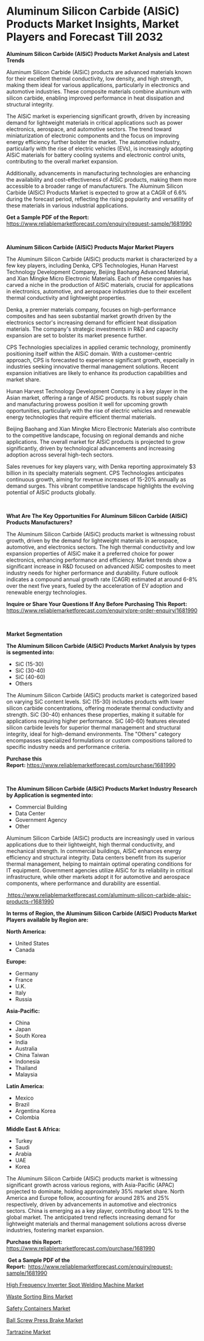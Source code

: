 <p><h1>Aluminum Silicon Carbide (AlSiC) Products Market Insights, Market Players and Forecast Till 2032</h1></p><p><strong>Aluminum Silicon Carbide (AlSiC) Products Market Analysis and Latest Trends</strong></p>
<p><p>Aluminum Silicon Carbide (AlSiC) products are advanced materials known for their excellent thermal conductivity, low density, and high strength, making them ideal for various applications, particularly in electronics and automotive industries. These composite materials combine aluminum with silicon carbide, enabling improved performance in heat dissipation and structural integrity.</p><p>The AlSiC market is experiencing significant growth, driven by increasing demand for lightweight materials in critical applications such as power electronics, aerospace, and automotive sectors. The trend toward miniaturization of electronic components and the focus on improving energy efficiency further bolster the market. The automotive industry, particularly with the rise of electric vehicles (EVs), is increasingly adopting AlSiC materials for battery cooling systems and electronic control units, contributing to the overall market expansion.</p><p>Additionally, advancements in manufacturing technologies are enhancing the availability and cost-effectiveness of AlSiC products, making them more accessible to a broader range of manufacturers. The Aluminum Silicon Carbide (AlSiC) Products Market is expected to grow at a CAGR of 6.6% during the forecast period, reflecting the rising popularity and versatility of these materials in various industrial applications.</p></p>
<p><strong>Get a Sample PDF of the Report:&nbsp;</strong> <a href="https://www.reliablemarketforecast.com/enquiry/request-sample/1681990?utm_campaign=1893&utm_medium=2&utm_source=Github&utm_content=ia&utm_term=24032025&utm_id=aluminum-silicon-carbide-alsic-products">https://www.reliablemarketforecast.com/enquiry/request-sample/1681990</a></p>
<p>&nbsp;</p>
<p><strong>Aluminum Silicon Carbide (AlSiC) Products Major Market Players</strong></p>
<p><p>The Aluminum Silicon Carbide (AlSiC) products market is characterized by a few key players, including Denka, CPS Technologies, Hunan Harvest Technology Development Company, Beijing Baohang Advanced Material, and Xian Mingke Micro Electronic Materials. Each of these companies has carved a niche in the production of AlSiC materials, crucial for applications in electronics, automotive, and aerospace industries due to their excellent thermal conductivity and lightweight properties.</p><p>Denka, a premier materials company, focuses on high-performance composites and has seen substantial market growth driven by the electronics sector's increasing demand for efficient heat dissipation materials. The company's strategic investments in R&D and capacity expansion are set to bolster its market presence further.</p><p>CPS Technologies specializes in applied ceramic technology, prominently positioning itself within the AlSiC domain. With a customer-centric approach, CPS is forecasted to experience significant growth, especially in industries seeking innovative thermal management solutions. Recent expansion initiatives are likely to enhance its production capabilities and market share.</p><p>Hunan Harvest Technology Development Company is a key player in the Asian market, offering a range of AlSiC products. Its robust supply chain and manufacturing prowess position it well for upcoming growth opportunities, particularly with the rise of electric vehicles and renewable energy technologies that require efficient thermal materials.</p><p>Beijing Baohang and Xian Mingke Micro Electronic Materials also contribute to the competitive landscape, focusing on regional demands and niche applications. The overall market for AlSiC products is projected to grow significantly, driven by technological advancements and increasing adoption across several high-tech sectors.</p><p>Sales revenues for key players vary, with Denka reporting approximately $3 billion in its specialty materials segment. CPS Technologies anticipates continuous growth, aiming for revenue increases of 15-20% annually as demand surges. This vibrant competitive landscape highlights the evolving potential of AlSiC products globally.</p></p>
<p>&nbsp;</p>
<p><strong>What Are The Key Opportunities For Aluminum Silicon Carbide (AlSiC) Products Manufacturers?</strong></p>
<p><p>The Aluminum Silicon Carbide (AlSiC) products market is witnessing robust growth, driven by the demand for lightweight materials in aerospace, automotive, and electronics sectors. The high thermal conductivity and low expansion properties of AlSiC make it a preferred choice for power electronics, enhancing performance and efficiency. Market trends show a significant increase in R&D focused on advanced AlSiC composites to meet industry needs for higher performance and durability. Future outlook indicates a compound annual growth rate (CAGR) estimated at around 6-8% over the next five years, fueled by the acceleration of EV adoption and renewable energy technologies.</p></p>
<p><strong>Inquire or Share Your Questions If Any Before Purchasing This Report:</strong> <a href="https://www.reliablemarketforecast.com/enquiry/pre-order-enquiry/1681990?utm_campaign=1893&utm_medium=2&utm_source=Github&utm_content=ia&utm_term=24032025&utm_id=aluminum-silicon-carbide-alsic-products">https://www.reliablemarketforecast.com/enquiry/pre-order-enquiry/1681990</a></p>
<p>&nbsp;</p>
<p><strong>Market Segmentation</strong></p>
<p><strong>The Aluminum Silicon Carbide (AlSiC) Products Market Analysis by types is segmented into:</strong></p>
<p><ul><li>SiC (15-30)</li><li>SiC (30-40)</li><li>SiC (40-60)</li><li>Others</li></ul></p>
<p><p>The Aluminum Silicon Carbide (AlSiC) products market is categorized based on varying SiC content levels. SiC (15-30) includes products with lower silicon carbide concentrations, offering moderate thermal conductivity and strength. SiC (30-40) enhances these properties, making it suitable for applications requiring higher performance. SiC (40-60) features elevated silicon carbide levels for superior thermal management and structural integrity, ideal for high-demand environments. The "Others" category encompasses specialized formulations or custom compositions tailored to specific industry needs and performance criteria.</p></p>
<p><strong>Purchase this Report:&nbsp;</strong><a href="https://www.reliablemarketforecast.com/purchase/1681990?utm_campaign=1893&utm_medium=2&utm_source=Github&utm_content=ia&utm_term=24032025&utm_id=aluminum-silicon-carbide-alsic-products">https://www.reliablemarketforecast.com/purchase/1681990</a></p>
<p>&nbsp;</p>
<p><strong>The Aluminum Silicon Carbide (AlSiC) Products Market Industry Research by Application is segmented into:</strong></p>
<p><ul><li>Commercial Building</li><li>Data Center</li><li>Government Agency</li><li>Other</li></ul></p>
<p><p>Aluminum Silicon Carbide (AlSiC) products are increasingly used in various applications due to their lightweight, high thermal conductivity, and mechanical strength. In commercial buildings, AlSiC enhances energy efficiency and structural integrity. Data centers benefit from its superior thermal management, helping to maintain optimal operating conditions for IT equipment. Government agencies utilize AlSiC for its reliability in critical infrastructure, while other markets adopt it for automotive and aerospace components, where performance and durability are essential.</p></p>
<p><a href="https://www.reliablemarketforecast.com/aluminum-silicon-carbide-alsic-products-r1681990?utm_campaign=1893&utm_medium=2&utm_source=Github&utm_content=ia&utm_term=24032025&utm_id=aluminum-silicon-carbide-alsic-products">&nbsp;https://www.reliablemarketforecast.com/aluminum-silicon-carbide-alsic-products-r1681990</a></p>
<p><strong>In terms of Region, the Aluminum Silicon Carbide (AlSiC) Products Market Players available by Region are:</strong></p>
<p>
    <p> <strong> North America: </strong>
        <ul>
            <li>United States</li>
            <li>Canada</li>
        </ul>
        </p> 
    <p> <strong> Europe: </strong>
        <ul>
            <li>Germany</li>
            <li>France</li>
            <li>U.K.</li>
            <li>Italy</li>
            <li>Russia</li>
        </ul>
        </p> 
    <p> <strong> Asia-Pacific: </strong>
        <ul>
            <li>China</li>
            <li>Japan</li>
            <li>South Korea</li>
            <li>India</li>
            <li>Australia</li>
            <li>China Taiwan</li>
            <li>Indonesia</li>
            <li>Thailand</li>
            <li>Malaysia</li>
        </ul>
        </p> 
    <p> <strong> Latin America: </strong>
        <ul>
            <li>Mexico</li>
            <li>Brazil</li>
            <li>Argentina Korea</li>
            <li>Colombia</li>
        </ul>
        </p> 
    <p> <strong> Middle East & Africa: </strong>
        <ul>
            <li>Turkey</li>
            <li>Saudi</li>
            <li>Arabia</li>
            <li>UAE</li>
            <li>Korea</li>
        </ul>
    </p>
    </p>
<p><p>The Aluminum Silicon Carbide (AlSiC) products market is witnessing significant growth across various regions, with Asia-Pacific (APAC) projected to dominate, holding approximately 35% market share. North America and Europe follow, accounting for around 28% and 25% respectively, driven by advancements in automotive and electronics sectors. China is emerging as a key player, contributing about 12% to the global market. The anticipated trend reflects increasing demand for lightweight materials and thermal management solutions across diverse industries, fostering market expansion.</p></p>
<p><strong>Purchase this Report: </strong><a href="https://www.reliablemarketforecast.com/purchase/1681990?utm_campaign=1893&utm_medium=2&utm_source=Github&utm_content=ia&utm_term=24032025&utm_id=aluminum-silicon-carbide-alsic-products">https://www.reliablemarketforecast.com/purchase/1681990</a></p>
<p>&nbsp;<strong>Get a Sample PDF of the Report:&nbsp;&nbsp;</strong><a href="https://www.reliablemarketforecast.com/enquiry/request-sample/1681990?utm_campaign=1893&utm_medium=2&utm_source=Github&utm_content=ia&utm_term=24032025&utm_id=aluminum-silicon-carbide-alsic-products">https://www.reliablemarketforecast.com/enquiry/request-sample/1681990</a></p>
<p><strong></strong></p>
<p><p><a href="https://github.com/luerabollevc/Market-Research-Report-List-1/blob/main/high-frequency-inverter-spot-welding-machine-market.md?utm_campaign=1893&utm_medium=2&utm_source=Github&utm_content=ia&utm_term=24032025&utm_id=aluminum-silicon-carbide-alsic-products">High Frequency Inverter Spot Welding Machine Market</a></p><p><a href="https://github.com/tyreinhssan/Market-Research-Report-List-1/blob/main/waste-sorting-bins-market.md?utm_campaign=1893&utm_medium=2&utm_source=Github&utm_content=ia&utm_term=24032025&utm_id=aluminum-silicon-carbide-alsic-products">Waste Sorting Bins Market</a></p><p><a href="https://github.com/barlevsebako/Market-Research-Report-List-1/blob/main/safety-containers-market.md?utm_campaign=1893&utm_medium=2&utm_source=Github&utm_content=ia&utm_term=24032025&utm_id=aluminum-silicon-carbide-alsic-products">Safety Containers Market</a></p><p><a href="https://github.com/denighoylen1/Market-Research-Report-List-1/blob/main/ball-screw-press-brake-market.md?utm_campaign=1893&utm_medium=2&utm_source=Github&utm_content=ia&utm_term=24032025&utm_id=aluminum-silicon-carbide-alsic-products">Ball Screw Press Brake Market</a></p><p><a href="https://github.com/aertsfecto0h/Market-Research-Report-List-1/blob/main/tartrazine-market.md?utm_campaign=1893&utm_medium=2&utm_source=Github&utm_content=ia&utm_term=24032025&utm_id=aluminum-silicon-carbide-alsic-products">Tartrazine Market</a></p></p>